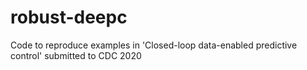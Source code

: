 # robust-deepc
Code to reproduce examples in 'Closed-loop data-enabled predictive control' submitted to CDC 2020
